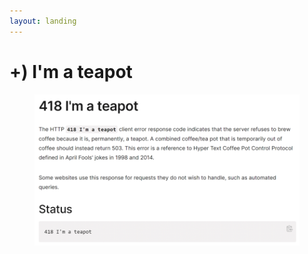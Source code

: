 ```yaml
---
layout: landing
---
```


# +) I'm a teapot

<figure><img src="../../.gitbook/assets/image (3).png" alt=""><figcaption></figcaption></figure>
